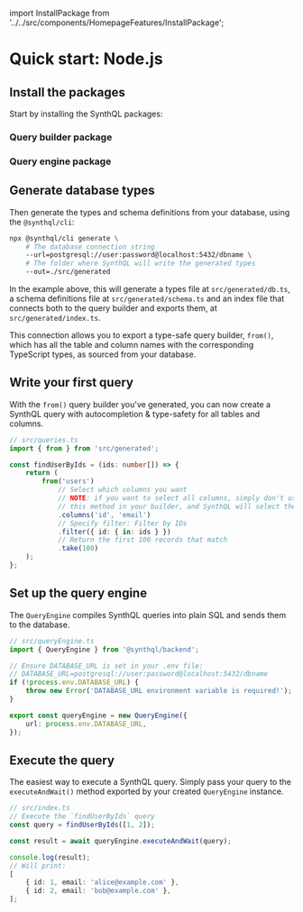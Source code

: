 import InstallPackage from '../../src/components/HomepageFeatures/InstallPackage';

# Quick start: Node.js

## Install the packages

Start by installing the SynthQL packages:

### Query builder package

<InstallPackage packageName="@synthql/queries" />

### Query engine package

<InstallPackage packageName="@synthql/backend" />

## Generate database types

Then generate the types and schema definitions from your database, using the `@synthql/cli`:

```bash
npx @synthql/cli generate \
    # The database connection string
    --url=postgresql://user:password@localhost:5432/dbname \
    # The folder where SynthQL will write the generated types
    --out=./src/generated
```

In the example above, this will generate a types file at `src/generated/db.ts`, a schema definitions file at `src/generated/schema.ts` and an index file that connects both to the query builder and exports them, at `src/generated/index.ts`.

This connection allows you to export a type-safe query builder, `from()`, which has all the table and column names with the corresponding TypeScript types, as sourced from your database.

## Write your first query

With the `from()` query builder you've generated, you can now create a SynthQL query with autocompletion & type-safety for all tables and columns.

```ts
// src/queries.ts
import { from } from 'src/generated';

const findUserByIds = (ids: number[]) => {
    return (
        from('users')
            // Select which columns you want
            // NOTE: if you want to select all columns, simply don't use
            // this method in your builder, and SynthQL will select them internally
            .columns('id', 'email')
            // Specify filter: Filter by IDs
            .filter({ id: { in: ids } })
            // Return the first 100 records that match
            .take(100)
    );
};
```

## Set up the query engine

The `QueryEngine` compiles SynthQL queries into plain SQL and sends them to the database.

```ts
// src/queryEngine.ts
import { QueryEngine } from '@synthql/backend';

// Ensure DATABASE_URL is set in your .env file:
// DATABASE_URL=postgresql://user:password@localhost:5432/dbname
if (!process.env.DATABASE_URL) {
    throw new Error('DATABASE_URL environment variable is required!');
}

export const queryEngine = new QueryEngine({
    url: process.env.DATABASE_URL,
});
```

## Execute the query

The easiest way to execute a SynthQL query. Simply pass your query to the `executeAndWait()` method exported by your created `QueryEngine` instance.

```ts
// src/index.ts
// Execute the `findUserByIds` query
const query = findUserByIds([1, 2]);

const result = await queryEngine.executeAndWait(query);

console.log(result);
// Will print:
[
    { id: 1, email: 'alice@example.com' },
    { id: 2, email: 'bob@example.com' },
];
```
